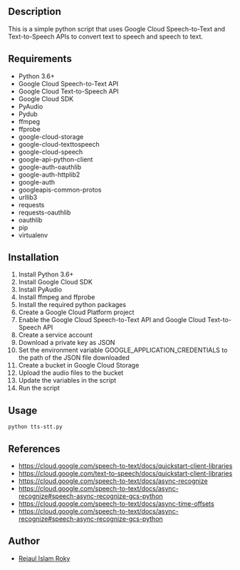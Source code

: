 
## Description
This is a simple python script that uses Google Cloud Speech-to-Text and Text-to-Speech APIs to convert text to speech and speech to text.

## Requirements
- Python 3.6+
- Google Cloud Speech-to-Text API
- Google Cloud Text-to-Speech API
- Google Cloud SDK
- PyAudio
- Pydub
- ffmpeg
- ffprobe
- google-cloud-storage
- google-cloud-texttospeech
- google-cloud-speech
- google-api-python-client
- google-auth-oauthlib
- google-auth-httplib2
- google-auth
- googleapis-common-protos
- urllib3
- requests
- requests-oauthlib
- oauthlib
- pip
- virtualenv

## Installation
1. Install Python 3.6+
2. Install Google Cloud SDK
3. Install PyAudio
4. Install ffmpeg and ffprobe
5. Install the required python packages
6. Create a Google Cloud Platform project
7. Enable the Google Cloud Speech-to-Text API and Google Cloud Text-to-Speech API
8. Create a service account
9. Download a private key as JSON
10. Set the environment variable GOOGLE_APPLICATION_CREDENTIALS to the path of the JSON file downloaded
11. Create a bucket in Google Cloud Storage
12. Upload the audio files to the bucket
13. Update the variables in the script
14. Run the script

## Usage
```
python tts-stt.py
```     

## References
- https://cloud.google.com/speech-to-text/docs/quickstart-client-libraries
- https://cloud.google.com/text-to-speech/docs/quickstart-client-libraries
- https://cloud.google.com/speech-to-text/docs/async-recognize
- https://cloud.google.com/speech-to-text/docs/async-recognize#speech-async-recognize-gcs-python
- https://cloud.google.com/speech-to-text/docs/async-time-offsets
- https://cloud.google.com/speech-to-text/docs/async-recognize#speech-async-recognize-gcs-python

## Author
- [Rejaul Islam Roky]( https://www.linkedin.com/in/rejaulroky/)
